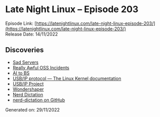 # Late Night Linux – Episode 203
Episode Link: [https://latenightlinux.com/late-night-linux-episode-203/](https://latenightlinux.com/late-night-linux-episode-203/)  
Release Date: 14/11/2022
## Discoveries
* [Sad Servers](https://sadservers.com/)
* [Really Awful OSS Incidents](https://github.com/PayDevs/awful-oss-incidents)
* [AI to BS](https://addons.mozilla.org/en-US/firefox/addon/ai-to-bs/)
* [USB/IP protocol — The Linux Kernel documentation](https://docs.kernel.org/usb/usbip_protocol.html)
* [USB/IP Project](https://usbip.sourceforge.net/)
* [Wondershaper](https://github.com/magnific0/wondershaper)
* [Nerd Dictation](https://www.youtube.com/watch?v=T7sR-4DFhpQ)
* [nerd-dictation on GitHub](https://github.com/ideasman42/nerd-dictation)

Generated on: 29/11/2022